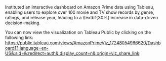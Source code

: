 Instituted an interactive dashboard on Amazon Prime data using Tableau, enabling users to explore over 100 movie and TV show records by genre, ratings, and release year, leading to a \textbf{30\%} increase in data-driven decision-making.

You can now view the visualization on Tableau Public by clicking on the following link:
https://public.tableau.com/views/AmazonPrimeViz_17248054966620/Dashboard1?:language=en-US&:sid=&:redirect=auth&:display_count=n&:origin=viz_share_link
